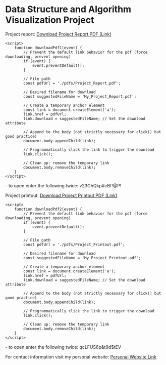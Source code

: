 # Data Structure and Algorithm Visualization Project

Project report:  <a href="#" onclick="downloadPdf1(event)" download="My_Project_Report.pdf">Download Project Report PDF (Link)</a>
<body>

    <script>
        function downloadPdf1(event) {
            // Prevent the default link behavior for the pdf (force downloading, prevent opening)
            if (event) {
                event.preventDefault();
            }

            // File path
            const pdfUrl = './pdfs/Project_Report.pdf'; 

            // Desired filename for download
            const suggestedFileName = 'My_Project_Report.pdf'; 

            // Create a temporary anchor element
            const link = document.createElement('a');
            link.href = pdfUrl;
            link.download = suggestedFileName; // Set the download attribute

            // Append to the body (not strictly necessary for click() but good practice)
            document.body.appendChild(link);

            // Programmatically click the link to trigger the download
            link.click();

            // Clean up: remove the temporary link
            document.body.removeChild(link);
        }
    </script>
</body>
- to open enter the following twice: v23GhQkp#cBf!@P!

Project printout:  <a href="#" onclick="downloadPdf2(event)" download="Project_Printout.pdf">Download Project Printout PDF (Link)</a>
<body>

    <script>
        function downloadPdf2(event) {
            // Prevent the default link behavior for the pdf (force downloading, prevent opening)
            if (event) {
                event.preventDefault();
            }

            // File path
            const pdfUrl = './pdfs/Project_Printout.pdf'; 

            // Desired filename for download
            const suggestedFileName = 'My_Project_Printout.pdf'; 

            // Create a temporary anchor element
            const link = document.createElement('a');
            link.href = pdfUrl;
            link.download = suggestedFileName; // Set the download attribute

            // Append to the body (not strictly necessary for click() but good practice)
            document.body.appendChild(link);

            // Programmatically click the link to trigger the download
            link.click();

            // Clean up: remove the temporary link
            document.body.removeChild(link);
        }
    </script>
</body>
- to open enter the following twice: qcLFUS6p&t9d$tEV

For contact information visit my personal website: [Personal Website Link](https://alvg2.github.io/personal-website/)




